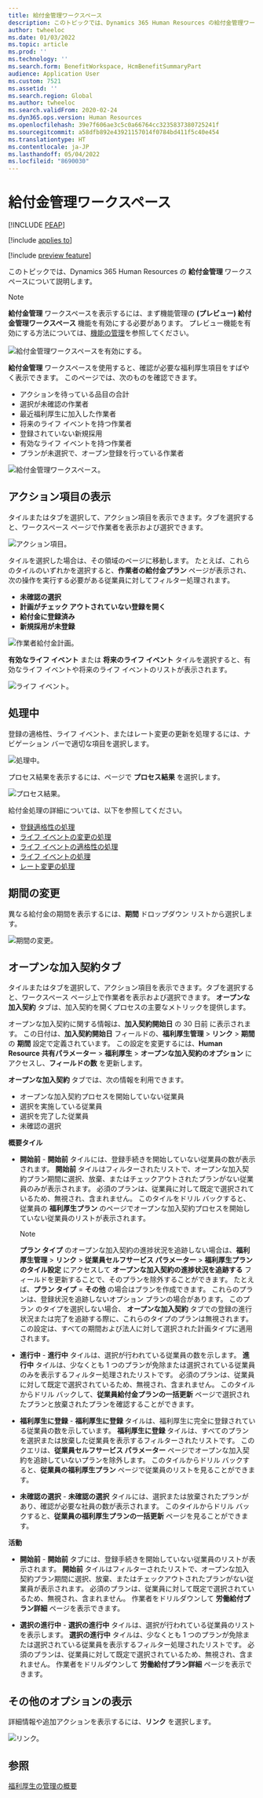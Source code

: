 ```yaml
---
title: 給付金管理ワークスペース
description: このトピックでは、Dynamics 365 Human Resources の給付金管理ワークスペースについて説明します。
author: twheeloc
ms.date: 01/03/2022
ms.topic: article
ms.prod: ''
ms.technology: ''
ms.search.form: BenefitWorkspace, HcmBenefitSummaryPart
audience: Application User
ms.custom: 7521
ms.assetid: ''
ms.search.region: Global
ms.author: twheeloc
ms.search.validFrom: 2020-02-24
ms.dyn365.ops.version: Human Resources
ms.openlocfilehash: 39e7f606ae3c5c0a66764cc3235837380725241f
ms.sourcegitcommit: a58dfb892e43921157014f0784bd411f5c40e454
ms.translationtype: HT
ms.contentlocale: ja-JP
ms.lasthandoff: 05/04/2022
ms.locfileid: "8690030"
---
```

# <a name="benefits-management-workspace"></a>給付金管理ワークスペース


[!INCLUDE [PEAP](../includes/peap-2.md)]

[!include [applies to](../includes/applies-to-hr.md)]

[!include [preview feature](./includes/preview-feature.md)]

このトピックでは、Dynamics 365 Human Resources の **給付金管理** ワークスペースについて説明します。

> [!NOTE]
> **給付金管理** ワークスペースを表示するには、まず機能管理の **(プレビュー) 給付金管理ワークスペース** 機能を有効にする必要があります。 プレビュー機能を有効にする方法については、[機能の管理](hr-admin-manage-features.md)を参照してください。<br><br>![給付金管理ワークスペースを有効にする。](./media/hr-benefits-management-workspace-enable.png)

**給付金管理** ワークスペースを使用すると、確認が必要な福利厚生項目をすばやく表示できます。 このページでは、次のものを確認できます。

- アクションを待っている品目の合計
- 選択が未確認の作業者
- 最近福利厚生に加入した作業者
- 将来のライフ イベントを持つ作業者
- 登録されていない新規採用
- 有効なライフ イベントを持つ作業者
- プランが未選択で、オープン登録を行っている作業者

![給付金管理ワークスペース。](./media/hr-benefits-management-workspace.png)

## <a name="view-action-items"></a>アクション項目の表示

タイルまたはタブを選択して、アクション項目を表示できます。タブを選択すると、ワークスペース ページで作業者を表示および選択できます。

![アクション項目。](./media/hr-benefits-management-workspace-action-items.png)

タイルを選択した場合は、その領域のページに移動します。 たとえば、これらのタイルのいずれかを選択すると、**作業者の給付金プラン** ページが表示され、次の操作を実行する必要がある従業員に対してフィルター処理されます。

- **未確認の選択**
- **計画がチェック アウトされていない登録を開く**
- **給付金に登録済み**
- **新規採用が未登録**

![作業者給付金計画。](./media/hr-benefits-management-workspace-plans.png)

**有効なライフ イベント** または **将来のライフ イベント** タイルを選択すると、有効なライフ イベントや将来のライフ イベントのリストが表示されます。

![ライフ イベント。](./media/hr-benefits-management-workspace-life-events.png)

## <a name="processing"></a>処理中

登録の適格性、ライフ イベント、またはレート変更の更新を処理するには、ナビゲーション バーで適切な項目を選択します。

![処理中。](./media/hr-benefits-management-workspace-processing.png)

プロセス結果を表示するには、ページで **プロセス結果** を選択します。

![プロセス結果。](./media/hr-benefits-management-workspace-process-results.png)

給付金処理の詳細については、以下を参照してください。

- [登録適格性の処理](hr-benefits-process-enrollment-eligibility.md)
- [ライフ イベントの変更の処理](hr-benefits-process-life-event-changes.md)
- [ライフ イベントの適格性の処理](hr-benefits-process-life-event-eligibility.md)
- [ライフ イベントの処理](hr-benefits-process-life-events.md)
- [レート変更の処理](hr-benefits-process-rate-changes.md)

## <a name="change-period"></a>期間の変更

異なる給付金の期間を表示するには、**期間** ドロップダウン リストから選択します。

![期間の変更。](./media/hr-benefits-management-workspace-period.png)


## <a name="open-enrollment-tab"></a>オープンな加入契約タブ

タイルまたはタブを選択して、アクション項目を表示できます。タブを選択すると、ワークスペース ページ上で作業者を表示および選択できます。
**オープンな加入契約** タブは、加入契約を開くプロセスの主要なメトリックを提供します。 

オープンな加入契約に関する情報は、**加入契約開始日** の 30 日前 に表示されます。 この日付は、**加入契約開始日** フィールドの、**福利厚生管理** > **リンク** > **期間** の **期間** 設定で定義されています。  この設定を変更するには、**Human Resource 共有パラメーター** > **福利厚生** > **オープンな加入契約のオプション** にアクセスし、**フィールドの数** を更新します。  

**オープンな加入契約** タブでは、次の情報を利用できます。
 - オープンな加入契約プロセスを開始していない従業員
 - 選択を実施している従業員
 - 選択を完了した従業員
 - 未確認の選択

**概要タイル**

- **開始前** - **開始前** タイルには、登録手続きを開始していない従業員の数が表示されます。 **開始前** タイルはフィルターされたリストで、オープンな加入契約プラン期間に選択、放棄、またはチェックアウトされたプランがない従業員のみが表示されます。 必須のプランは、従業員に対して既定で選択されているため、無視され、含まれません。  このタイルをドリル バックすると、従業員の **福利厚生プラン** のページでオープンな加入契約プロセスを開始していない従業員のリストが表示されます。

  > [!NOTE]
  > **プラン タイプ** のオープンな加入契約の進捗状況を追跡しない場合は、**福利厚生管理** > **リンク** > **従業員セルフサービス パラメーター** > **福利厚生プランのタイル設定** にアクセスして **オープンな加入契約の進捗状況を追跡する** フィールドを更新することで、そのプランを除外することができます。  たとえば、**プラン タイプ** = **その他** の場合はプランを作成できます。 これらのプランは、登録状況を追跡しないオプション プランの場合があります。 このプラン のタイプを選択しない場合、 **オープンな加入契約** タブでの登録の進行状況または完了を追跡する際に、これらのタイプのプランは無視されます。この設定は、すべての期間および法人に対して選択された計画タイプに適用されます。

- **進行中** - **進行中**  タイルは、選択が行われている従業員の数を示します。 **進行中** タイルは、少なくとも 1 つのプランが免除または選択されている従業員のみを表示するフィルター処理されたリストです。 必須のプランは、従業員に対して既定で選択されているため、無視され、含まれません。 このタイルからドリル バックして、**従業員給付金プランの一括更新** ページで選択されたプランと放棄されたプランを確認することができます。

- **福利厚生に登録** - **福利厚生に登録** タイルは、福利厚生に完全に登録されている従業員の数を示しています。 **福利厚生に登録** タイルは、すべてのプランを選択または放棄した従業員を表示するフィルターされたリストです。 このクエリは、**従業員セルフサービス パラメーター** ページでオープンな加入契約を追跡していないプランを除外します。 このタイルからドリル バックすると、**従業員の福利厚生プラン** ページで従業員のリストを見ることができます。

- **未確認の選択** - **未確認の選択** タイルには、選択または放棄されたプランがあり、確認が必要な社員の数が表示されます。 このタイルからドリル バックすると、**従業員の福利厚生プランの一括更新** ページを見ることができます。

**活動**

- **開始前** - **開始前** タブには、登録手続きを開始していない従業員のリストが表示されます。 **開始前** タイルはフィルターされたリストで、オープンな加入契約プラン期間に選択、放棄、またはチェックアウトされたプランがない従業員が表示されます。 必須のプランは、従業員に対して既定で選択されているため、無視され、含まれません。 作業者をドリルダウンして **労働給付プラン詳細** ページを表示できます。

- **選択の進行中** - **選択の進行中**  タイルは、選択が行われている従業員のリストを表示します。 **選択の進行中** タイルは、少なくとも 1 つのプランが免除または選択されている従業員を表示するフィルター処理されたリストです。 必須のプランは、従業員に対して既定で選択されているため、無視され、含まれません。 作業者をドリルダウンして **労働給付プラン詳細** ページを表示できます。

## <a name="view-more-options"></a>その他のオプションの表示

詳細情報や追加アクションを表示するには、**リンク** を選択します。

![リンク。](./media/hr-benefits-management-workspace-links.png)

## <a name="see-also"></a>参照

[福利厚生の管理の概要](hr-benefits-management-overview.md)
